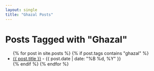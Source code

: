 ```yaml
---
layout: single
title: "Ghazal Posts"
---
```

<h1>Posts Tagged with "Ghazal"</h1>

<ul>
  {% for post in site.posts %}
    {% if post.tags contains "ghazal" %}
      <li>
        <a href="{{ post.url | relative_url }}">{{ post.title }}</a>
        <span> - {{ post.date | date: "%B %d, %Y" }}</span>
      </li>
    {% endif %}
  {% endfor %}
</ul>
